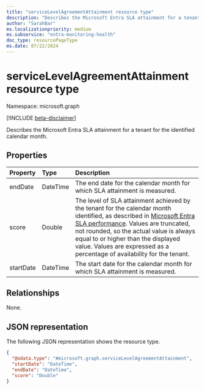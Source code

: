 ```yaml
---
title: "serviceLevelAgreementAttainment resource type"
description: "Describes the Microsoft Entra SLA attainment for a tenant for the identified calendar month."
author: "SarahBar"
ms.localizationpriority: medium
ms.subservice: "entra-monitoring-health"
doc_type: resourcePageType
ms.date: 07/22/2024
---
```


# serviceLevelAgreementAttainment resource type

Namespace: microsoft.graph

[!INCLUDE [beta-disclaimer](../../includes/beta-disclaimer.md)]

Describes the Microsoft Entra SLA attainment for a tenant for the identified calendar month.

## Properties
|Property|Type|Description|
|:---|:---|:---|
|endDate|DateTime|The end date for the calendar month for which SLA attainment is measured.|
|score|Double|The level of SLA attainment achieved by the tenant for the calendar month identified, as described in [Microsoft Entra SLA performance](/azure/active-directory/reports-monitoring/reference-azure-ad-sla-performance). Values are truncated, not rounded, so the actual value is always equal to or higher than the displayed value. Values are expressed as a percentage of availability for the tenant.|
|startDate|DateTime|The start date for the calendar month for which SLA attainment is measured.|

## Relationships
None.

## JSON representation
The following JSON representation shows the resource type.
<!-- {
  "blockType": "resource",
  "@odata.type": "microsoft.graph.serviceLevelAgreementAttainment"
}
-->
``` json
{
  "@odata.type": "#microsoft.graph.serviceLevelAgreementAttainment",
  "startDate": "DateTime",
  "endDate": "DateTime",
  "score": "Double"
}
```
